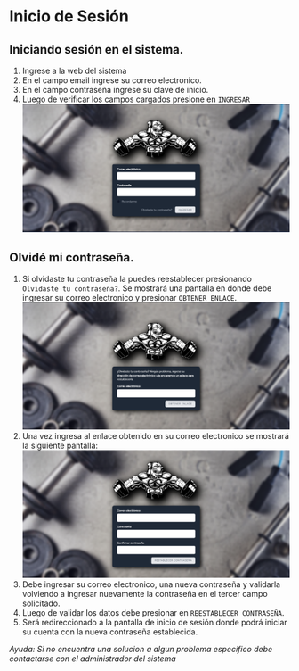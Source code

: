 # Inicio de Sesión

## Iniciando sesión en el sistema.

1. Ingrese a la web del sistema
2. En el campo email ingrese su correo electronico.
3. En el campo contraseña ingrese su clave de inicio.
4. Luego de verificar los campos cargados presione en `INGRESAR`
![Imagen de Login.](img/login.webp "Pantalla de inicio de sesión.")

## Olvidé mi contraseña.

1. Si olvidaste tu contraseña la puedes reestablecer presionando `Olvidaste tu contraseña?`. Se mostrará una pantalla en donde debe ingresar su correo electronico y presionar `OBTENER ENLACE`.
![Imagen de Reestablecer Contraseña.](img/forgot_password.webp "Pantalla de solicitar enlace.")
2. Una vez ingresa al enlace obtenido en su correo electronico se mostrará la siguiente pantalla:
![Imagen de Reestablecer Contraseña 2.](img/forgot_password_2.webp "Pantalla de solicitar nueva contraseña.")
3. Debe ingresar su correo electronico, una nueva contraseña y validarla volviendo a ingresar nuevamente la contraseña en el tercer campo solicitado.
4. Luego de validar los datos debe presionar en `REESTABLECER CONTRASEÑA`.
5. Será redireccionado a la pantalla de inicio de sesión donde podrá iniciar su cuenta con la nueva contraseña establecida.

*Ayuda: Si no encuentra una solucion a algun problema específico debe contactarse con el administrador del sistema*
